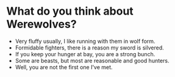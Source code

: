 # What do you think about Werewolves?

- Very fluffy usually, I like running with them in wolf form.
- Formidable fighters, there is a reason my sword is silvered.
- If you keep your hunger at bay, you are a strong bunch.
- Some are beasts, but most are reasonable and good hunters.
- Well, you are not the first one I've met.
